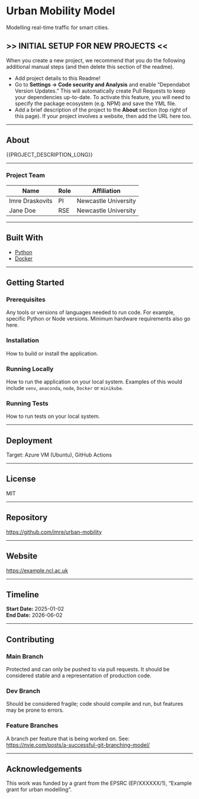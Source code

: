 # Urban Mobility Model

Modelling real-time traffic for smart cities.

## >> INITIAL SETUP FOR NEW PROJECTS <<   

When you create a new project, we recommend that you do the following additional manual steps (and then delete this section of the readme).

- Add project details to this Readme!  
- Go to **Settings → Code security and Analysis** and enable “Dependabot Version Updates.” This will automatically create Pull Requests to keep your dependencies up-to-date. To activate this feature, you will need to specify the package ecosystem (e.g. NPM) and save the YML file.  
- Add a brief description of the project to the **About** section (top right of this page). If your project involves a website, then add the URL here too.

---

## About

{{PROJECT_DESCRIPTION_LONG}}

---

### Project Team

| Name              | Role | Affiliation          |
|-------------------|------|----------------------|
| Imre Draskovits | PI   | Newcastle University |
| Jane Doe | RSE  | Newcastle University |

---

## Built With

- [Python](https://www.python.org)
- [Docker](https://www.docker.com)

---

## Getting Started

### Prerequisites

Any tools or versions of languages needed to run code. For example, specific Python or Node versions. Minimum hardware requirements also go here.

### Installation

How to build or install the application.

### Running Locally

How to run the application on your local system. Examples of this would include `venv`, `anaconda`, `node`, `Docker` or `minikube`. 

### Running Tests

How to run tests on your local system.

---

## Deployment

Target: Azure VM (Ubuntu), GitHub Actions

---

## License

MIT

---

## Repository

https://github.com/imre/urban-mobility

---

## Website

https://example.ncl.ac.uk

---

## Timeline

**Start Date:** 2025-01-02  
**End Date:** 2026-06-02

---

## Contributing

### Main Branch

Protected and can only be pushed to via pull requests. It should be considered stable and a representation of production code.

### Dev Branch

Should be considered fragile; code should compile and run, but features may be prone to errors.

### Feature Branches

A branch per feature that is being worked on. See: https://nvie.com/posts/a-successful-git-branching-model/

---

## Acknowledgements

This work was funded by a grant from the EPSRC (EP/XXXXXX/1), “Example grant for urban modelling”.


